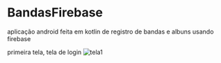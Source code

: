 # BandasFirebase


aplicação android feita em kotlin de registro de bandas e albuns usando firebase

primeira tela,  tela de login
![tela1](https://user-images.githubusercontent.com/59679526/203449335-23b025c8-23e7-4a18-a11e-ff595c674b36.png)
